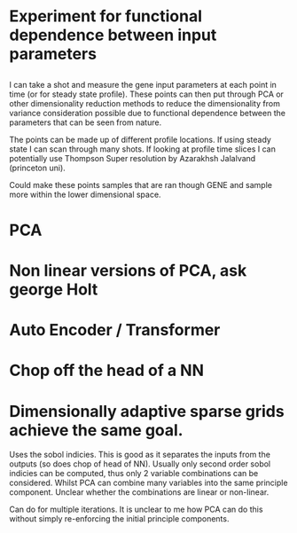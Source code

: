 
# Experiment for functional dependence between input parameters

## 

I can take a shot and measure the gene input parameters at each point in time (or for steady state profile). These points can then put through PCA or other dimensionality reduction methods to reduce the dimensionality from variance consideration possible due to functional dependence between the parameters that can be seen from nature.

The points can be made up of different profile locations. If using steady state I can scan through many shots. If looking at profile time slices I can potentially use Thompson Super resolution by Azarakhsh Jalalvand (princeton uni).

Could make these points samples that are ran though GENE and sample more within the lower dimensional space.



# PCA 

# Non linear versions of PCA, ask george Holt

# Auto Encoder / Transformer

# Chop off the head of a NN

# Dimensionally adaptive sparse grids achieve the same goal. 

Uses the sobol indicies. This is good as it separates the inputs from the outputs (so does chop of head of NN). Usually only second order sobol indicies can be computed, thus only 2 variable combinations can be considered. Whilst PCA can combine many variables into the same principle component. Unclear whether the combinations are linear or non-linear. 

Can do for multiple iterations. It is unclear to me how PCA can do this without simply re-enforcing the initial principle components. 



